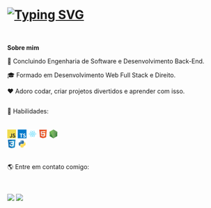 # [![Typing SVG](https://readme-typing-svg.herokuapp.com/?color=191970&size=36&center=true&vCenter=true&width=1000&lines=Seja+muito+bem-vindo!👋)](https://git.io/typing-svg)
<br>

**Sobre mim**

💼 Concluindo Engenharia de Software e Desenvolvimento Back-End.

🎓 Formado em Desenvolvimento Web Full Stack e Direito.

❤️ Adoro codar, criar projetos divertidos e aprender com isso.
<br>

##
🚀 Habilidades:
<br><br><br>
<code><img height="20" alt="javascript" src="https://raw.githubusercontent.com/github/explore/80688e429a7d4ef2fca1e82350fe8e3517d3494d/topics/javascript/javascript.png"></code>
<code><img height="20" alt="typescript" src="https://raw.githubusercontent.com/github/explore/80688e429a7d4ef2fca1e82350fe8e3517d3494d/topics/typescript/typescript.png"></code>
<code><img height="20" alt="react" src="https://raw.githubusercontent.com/github/explore/80688e429a7d4ef2fca1e82350fe8e3517d3494d/topics/react/react.png"></code>
 <code><img alt="HTML" height="20" src="https://raw.githubusercontent.com/devicons/devicon/master/icons/html5/html5-original.svg"></code>
<code><img height="20" alt="nodejs" src="https://raw.githubusercontent.com/github/explore/80688e429a7d4ef2fca1e82350fe8e3517d3494d/topics/nodejs/nodejs.png"></code>    
<code><img alt="CSS" height="20" src="https://raw.githubusercontent.com/devicons/devicon/master/icons/css3/css3-original.svg"></code>
 <code><img alt="Python" height="20" src="https://raw.githubusercontent.com/devicons/devicon/master/icons/python/python-original.svg"></code>


##
🌎 Entre em contato comigo:
<br><br><br>
<div> 
  <a href = "mailto:israellbbt@gmail.com"><img src="https://img.shields.io/badge/-Gmail-%23333?style=for-the-badge&logo=gmail&logoColor=white" target="_blank"></a>
  <a href="https://www.linkedin.com/in/israells/" target="_blank"><img src="https://img.shields.io/badge/-LinkedIn-%230077B5?style=for-the-badge&logo=linkedin&logoColor=white" target="_blank"></a> 
  
</div>

